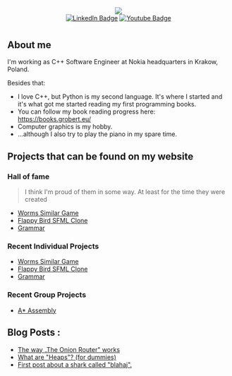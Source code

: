 <div id="header" style="margin-bottom: 40px" align="center">
<img src="img/banner.gif"/>
<div id="badges">
  <a href="https://www.linkedin.com/in/dawidgrobert"><img src="https://img.shields.io/badge/LinkedIn-blue?style=for-the-badge&logo=linkedin&logoColor=white" alt="LinkedIn Badge"/></a>
  <a href="https://www.youtube.com/channel/UC9SYlUs82WIslwklznlg1mw"><img src="https://img.shields.io/badge/YouTube-red?style=for-the-badge&logo=youtube&logoColor=white" alt="Youtube Badge"/></a>
</div>
</div>

## About me
I'm working as C++ Software Engineer at Nokia headquarters in Krakow, Poland.

Besides that:
- I love C++, but Python is my second language. It's where I started and it's what got me started reading my first programming books.
- You can follow my book reading progress here: https://books.grobert.eu/
- Computer graphics is my hobby.
- ...although I also try to play the piano in my spare time.

## Projects that can be found on my website
### Hall of fame
> I think I'm proud of them in some way. At least for the time they were created
<!-- HALL-OF-FAME-LIST:START -->
- [Worms Similar Game](http://grobert.eu/worms-similar-game/)
- [Flappy Bird SFML Clone](http://grobert.eu/flappy-bird-sfml-clone/)
- [Grammar](http://grobert.eu/grammar/)
<!-- HALL-OF-FAME-LIST:END -->

### Recent Individual Projects
<!-- RECENT-INDIVIDUAL-PROJECTS-LIST:START -->
- [Worms Similar Game](http://grobert.eu/worms-similar-game/)
- [Flappy Bird SFML Clone](http://grobert.eu/flappy-bird-sfml-clone/)
- [Grammar](http://grobert.eu/grammar/)
<!-- RECENT-INDIVIDUAL-PROJECTS-LIST:END -->

### Recent Group Projects
<!-- RECENT-GROUP-PROJECTS-LIST:START -->
- [A* Assembly](http://grobert.eu/a-assembly/)
<!-- RECENT-GROUP-PROJECTS-LIST:END -->

## Blog Posts :
<!-- BLOG-POST-LIST:START -->
- [The way „The Onion Router&quot; works](http://blog.grobert.eu/the-way-the-onion-router-works/)
- [What are &quot;Heaps&quot;? &lpar;for dummies&rpar;](http://blog.grobert.eu/what-are-heaps/)
- [First post about a shark called &quot;blahaj&quot;.](http://blog.grobert.eu/test-post/)
<!-- BLOG-POST-LIST:END -->